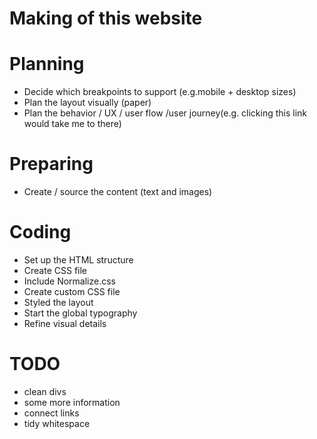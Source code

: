 # Making of this website

# Planning

- Decide which breakpoints to support (e.g.mobile + desktop sizes)
- Plan the layout visually (paper)
- Plan the behavior / UX / user flow /user journey(e.g. clicking this link would take me to there)

# Preparing

- Create / source the content (text and images)

# Coding

- Set up the HTML structure
- Create CSS file
- Include Normalize.css
- Create custom CSS file
- Styled the layout
- Start the global typography
- Refine visual details

# TODO

- clean divs
- some more information
- connect links
- tidy whitespace
